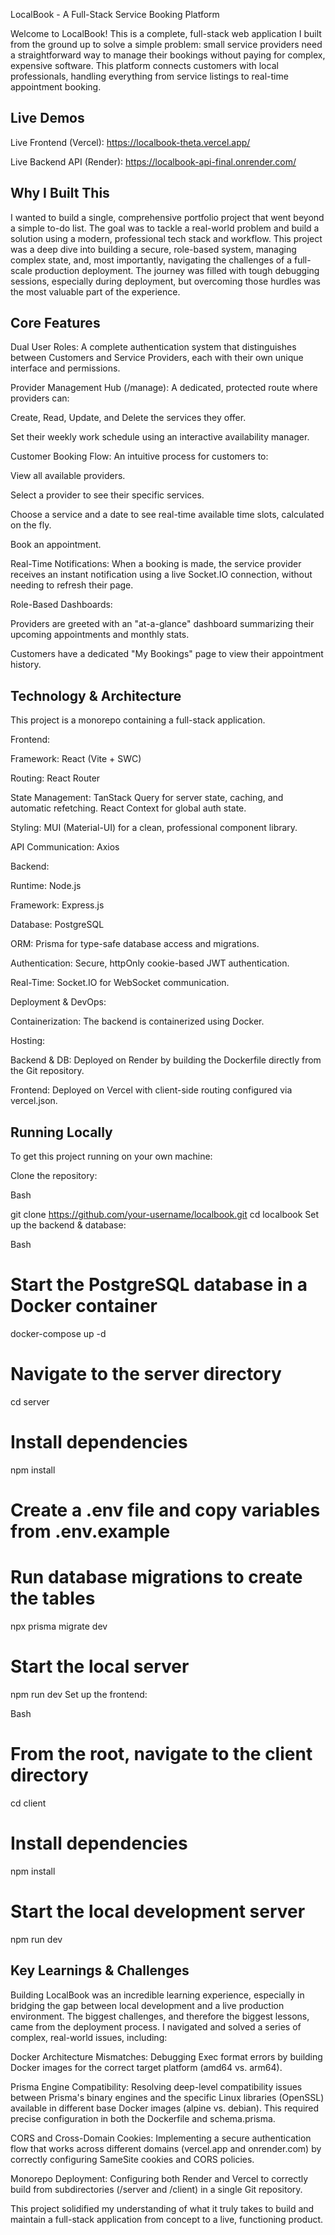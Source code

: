 LocalBook - A Full-Stack Service Booking Platform

Welcome to LocalBook! This is a complete, full-stack web application I built from the ground up to solve a simple problem: small service providers need a straightforward way to manage their bookings without paying for complex, expensive software. This platform connects customers with local professionals, handling everything from service listings to real-time appointment booking.

## Live Demos
Live Frontend (Vercel): https://localbook-theta.vercel.app/

Live Backend API (Render): https://localbook-api-final.onrender.com/

## Why I Built This
I wanted to build a single, comprehensive portfolio project that went beyond a simple to-do list. The goal was to tackle a real-world problem and build a solution using a modern, professional tech stack and workflow. This project was a deep dive into building a secure, role-based system, managing complex state, and, most importantly, navigating the challenges of a full-scale production deployment. The journey was filled with tough debugging sessions, especially during deployment, but overcoming those hurdles was the most valuable part of the experience.

##  Core Features
Dual User Roles: A complete authentication system that distinguishes between Customers and Service Providers, each with their own unique interface and permissions.

Provider Management Hub (/manage): A dedicated, protected route where providers can:

Create, Read, Update, and Delete the services they offer.

Set their weekly work schedule using an interactive availability manager.

Customer Booking Flow: An intuitive process for customers to:

View all available providers.

Select a provider to see their specific services.

Choose a service and a date to see real-time available time slots, calculated on the fly.

Book an appointment.

Real-Time Notifications: When a booking is made, the service provider receives an instant notification using a live Socket.IO connection, without needing to refresh their page.

Role-Based Dashboards:

Providers are greeted with an "at-a-glance" dashboard summarizing their upcoming appointments and monthly stats.

Customers have a dedicated "My Bookings" page to view their appointment history.

##  Technology & Architecture
This project is a monorepo containing a full-stack application.

Frontend:

Framework: React (Vite + SWC)

Routing: React Router

State Management: TanStack Query for server state, caching, and automatic refetching. React Context for global auth state.

Styling: MUI (Material-UI) for a clean, professional component library.

API Communication: Axios

Backend:

Runtime: Node.js

Framework: Express.js

Database: PostgreSQL

ORM: Prisma for type-safe database access and migrations.

Authentication: Secure, httpOnly cookie-based JWT authentication.

Real-Time: Socket.IO for WebSocket communication.

Deployment & DevOps:

Containerization: The backend is containerized using Docker.

Hosting:

Backend & DB: Deployed on Render by building the Dockerfile directly from the Git repository.

Frontend: Deployed on Vercel with client-side routing configured via vercel.json.

##  Running Locally
To get this project running on your own machine:

Clone the repository:

Bash

git clone https://github.com/your-username/localbook.git
cd localbook
Set up the backend & database:

Bash

# Start the PostgreSQL database in a Docker container
docker-compose up -d

# Navigate to the server directory
cd server

# Install dependencies
npm install

# Create a .env file and copy variables from .env.example
# Run database migrations to create the tables
npx prisma migrate dev

# Start the local server
npm run dev
Set up the frontend:

Bash

# From the root, navigate to the client directory
cd client

# Install dependencies
npm install

# Start the local development server
npm run dev
##  Key Learnings & Challenges
Building LocalBook was an incredible learning experience, especially in bridging the gap between local development and a live production environment. The biggest challenges, and therefore the biggest lessons, came from the deployment process. I navigated and solved a series of complex, real-world issues, including:

Docker Architecture Mismatches: Debugging Exec format errors by building Docker images for the correct target platform (amd64 vs. arm64).

Prisma Engine Compatibility: Resolving deep-level compatibility issues between Prisma's binary engines and the specific Linux libraries (OpenSSL) available in different base Docker images (alpine vs. debian). This required precise configuration in both the Dockerfile and schema.prisma.

CORS and Cross-Domain Cookies: Implementing a secure authentication flow that works across different domains (vercel.app and onrender.com) by correctly configuring SameSite cookies and CORS policies.

Monorepo Deployment: Configuring both Render and Vercel to correctly build from subdirectories (/server and /client) in a single Git repository.

This project solidified my understanding of what it truly takes to build and maintain a full-stack application from concept to a live, functioning product.
